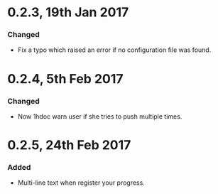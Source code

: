 # 0.2.3, 19th Jan 2017
### Changed
- Fix a typo which raised an error if no configuration file was found.

# 0.2.4, 5th Feb 2017
### Changed
- Now 1hdoc warn user if she tries to push multiple times.

# 0.2.5, 24th Feb 2017
### Added
- Multi-line text when register your progress.

